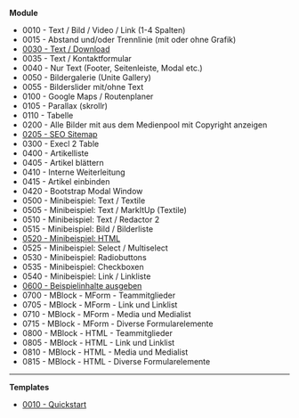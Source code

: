 **Module**
- 0010 - Text / Bild / Video / Link (1-4 Spalten)
- 0015 - Abstand und/oder Trennlinie (mit oder ohne Grafik)
- [0030 - Text / Download](0030.md)
- 0035 - Text / Kontaktformular
- 0040 - Nur Text (Footer, Seitenleiste, Modal etc.)
- 0050 - Bildergalerie (Unite Gallery)
- 0055 - Bilderslider mit/ohne Text
- 0100 - Google Maps / Routenplaner
- 0105 - Parallax (skrollr)
- 0110 - Tabelle
- 0200 - Alle Bilder mit aus dem Medienpool mit Copyright anzeigen
- [0205 - SEO Sitemap](0205.md)
- 0300 - Execl 2 Table
- 0400 - Artikelliste
- 0405 - Artikel blättern
- 0410 - Interne Weiterleitung
- 0415 - Artikel einbinden
- 0420 - Bootstrap Modal Window
- 0500 - Minibeispiel: Text / Textile
- 0505 - Minibeispiel: Text / MarkItUp (Textile)
- 0510 - Minibeispiel: Text / Redactor 2
- 0515 - Minibeispiel: Bild / Bilderliste
- [0520 - Minibeispiel: HTML](0520.md)
- 0525 - Minibeispiel: Select / Multiselect
- 0530 - Minibeispiel: Radiobuttons
- 0535 - Minibeispiel: Checkboxen
- 0540 - Minibeispiel: Link / Linkliste
- [0600 - Beispielinhalte ausgeben](0600.md)
- 0700 - MBlock - MForm - Teammitglieder
- 0705 - MBlock - MForm - Link und Linklist
- 0710 - MBlock - MForm - Media und Medialist
- 0715 - MBlock - MForm - Diverse Formularelemente
- 0800 - MBlock - HTML - Teammitglieder
- 0805 - MBlock - HTML - Link und Linklist
- 0810 - MBlock - HTML - Media und Medialist
- 0815 - MBlock - HTML - Diverse Formularelemente

---

**Templates**
- [0010 - Quickstart](t_0010.md)

